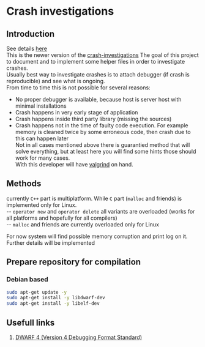 # Crash investigations

## Introduction  
  
See details [here](docs/crash_investigations_nov_29.pdf)  
This is the newer version of the [crash-investigations](https://github.com/davitkalantaryan/crash-investigations)
The goal of this project to document and to implement some helper files in order to investigate crashes.  
Usually best way to investigate crashes is to attach debugger (if crash is reproducible) and see what is ongoing.  
From time to time this is not possible for several reasons:  
 - No proper debugger is available, because host is server host with minimal installations  
 - Crash happens in very early stage of application  
 - Crash happens inside third party library (missing the sources)  
 - Crash happens not in the time of faulty code execution. For example memory is cleaned twice by some erroneous code, then crash due to this can happen later  
Not in all cases mentioned above there is guarantied method that will solve everything, but at least here you will find some hints those should work for many cases.  
With this developer will have [valgrind](http://valgrind.org/docs/manual/quick-start.html) on hand.   
 
## Methods  
  currently `C++` part is multiplatform. While `C` part (`malloc` and friends) is implemented only for Linux.    
  -- `operator new` and `operator delete`   all variants are overloaded (works for all platforms and hopefully for all compilers)  
  -- `malloc` and friends are currently overloaded only for Linux  
  
For now system will find possible memory corruption and print log on it. Further details will be implemented
  

## Prepare repository for compilation

### Debian based
``` bash
sudo apt-get update -y
sudo apt-get install -y libdwarf-dev
sudo apt-get install -y libelf-dev
```


## Usefull links
 1. [DWARF 4 (Version 4 Debugging Format Standard)](https://dwarfstd.org/Dwarf4Std.php)  

